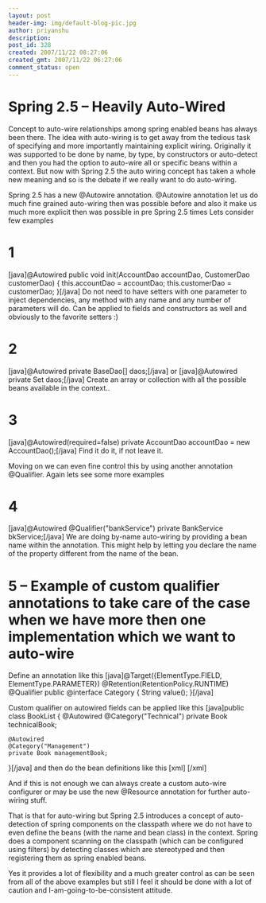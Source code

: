 ```yaml
---
layout: post
header-img: img/default-blog-pic.jpg
author: priyanshu
description: 
post_id: 328
created: 2007/11/22 08:27:06
created_gmt: 2007/11/22 06:27:06
comment_status: open
---
```


# Spring 2.5 – Heavily Auto-Wired

<p>Concept to auto-wire relationships among spring enabled beans has always been there. The idea with auto-wiring is to get away from the tedious task of specifying and more importantly maintaining explicit wiring. Originally it was supported to be done by name, by type, by constructors or auto-detect and then you had the option to auto-wire all or specific beans within a context. But now with Spring 2.5 the auto wiring concept has taken a whole new meaning and so is the debate if we really want to do auto-wiring.</p>
<p>Spring 2.5 has a new @Autowire annotation.  @Autowire annotation let us do much fine grained auto-wiring then was possible before and also it make us much more explicit then was possible in pre Spring 2.5 times
<!--more-->
Lets consider few examples</p>
<h1>1</h1>
<p>[java]@Autowired
public void init(AccountDao accountDao, CustomerDao customerDao) {
    this.accountDao = accountDao;
    this.customerDao = customerDao;
}[/java]
Do not need to have setters with one parameter to inject dependencies, any method with any name and any number of parameters will do. Can be applied to fields and constructors as well and obviously to the favorite setters :)</p>
<h1>2</h1>
<p>[java]@Autowired
private BaseDao[] daos;[/java]
or
[java]@Autowired
private Set<baseDao> daos;[/java]
Create an array or collection with all the possible beans available in the context..</p>
<h1>3</h1>
<p>[java]@Autowired(required=false)
private AccountDao accountDao = new AccountDao();[/java]
Find it do it, if not leave it.</p>
<p>Moving on we can even fine control this by using another annotation @Qualifier. Again lets see some more examples</p>
<h1>4</h1>
<p>[java]@Autowired
@Qualifier("bankService")
private BankService bkService;[/java]
We are doing by-name auto-wiring by providing a bean name within the annotation. This might help by letting you declare the name of the property different from the name of the bean.</p>
<h1>5 – Example of custom qualifier annotations to take care of the case when we have more then one implementation which we want to auto-wire</h1>
<p>Define an annotation like this
[java]@Target({ElementType.FIELD, ElementType.PARAMETER})
@Retention(RetentionPolicy.RUNTIME)
@Qualifier
public @interface Category {
    String value();
}[/java]</p>
<p>Custom qualifier on autowired fields can be applied like this
[java]public class BookList {
    @Autowired
    @Category("Technical")
    private Book technicalBook;</p>
<pre><code>@Autowired
@Category("Management")
private Book managementBook;
</code></pre>
<p>}[/java]
and then do the bean definitions like this
[xml]<bean name="book" class="example.Book">
    <qualifier type="Category" value="Technical"/>
    <!-- This implementation specific properties -->
</bean>
<bean name="book" class="example.Book">
    <qualifier type="Category" value="Management"/>
    <!-- This implementation specific properties -->
</bean>[/xml]</p>
<p>And if this is not enough we can always create a custom auto-wire configurer or may be use the new @Resource annotation
for further auto-wiring stuff.</p>
<p>That is that for auto-wiring but Spring 2.5 introduces a concept of auto-detection of spring components on the classpath where we do not have to even define the beans (with the name and bean class) in the context. Spring does a component scanning on the classpath (which can be configured using filters) by detecting classes which are stereotyped and then registering them as spring enabled beans.</p>
<p>Yes it provides a lot of flexibility and a much greater control as can be seen from all of the above examples but still I feel it should be done with a lot of caution and I-am-going-to-be-consistent attitude.</p>
